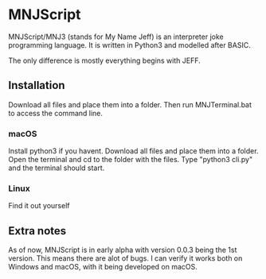 # MNJScript
MNJScript/MNJ3 (stands for My Name Jeff) is an interpreter joke programming language. It is written in Python3 and modelled after BASIC.

The only difference is mostly everything begins with JEFF.

## Installation
Download all files and place them into a folder. Then run MNJTerminal.bat to access the command line.

### macOS
Install python3 if you havent. Download all files and place them into a folder. Open the terminal and cd to the folder with the files.
Type "python3 cli.py" and the terminal should start.

### Linux
Find it out yourself

## Extra notes
As of now, MNJScript is in early alpha with version 0.0.3 being the 1st version. This means there are alot of bugs.
I can verify it works both on Windows and macOS, with it being developed on macOS.
